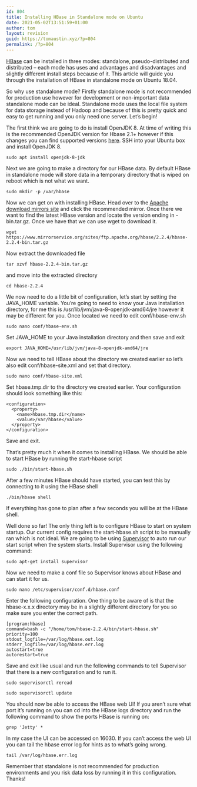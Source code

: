 ```yaml
---
id: 804
title: Installing HBase in Standalone mode on Ubuntu
date: 2021-05-02T13:51:59+01:00
author: tom
layout: revision
guid: https://tomaustin.xyz/?p=804
permalink: /?p=804
---
```

[HBase](https://hbase.apache.org/) can be installed in three modes: standalone, pseudo-distributed and distributed &#8211; each mode has uses and advantages and disadvantages and slightly different install steps because of it. This article will guide you through the installation of HBase in standalone mode on Ubuntu 18.04. 

So why use standalone mode? Firstly standalone mode is not recommended for production use however for development or non-important data standalone mode can be ideal. Standalone mode uses the local file system for data storage instead of Hadoop and because of this is pretty quick and easy to get running and you only need one server. Let&#8217;s begin!

The first think we are going to do is install OpenJDK 8. At time of writing this is the recommended OpenJDK version for Hbase 2.1+ however if this changes you can find supported versions [here](https://hbase.apache.org/book.html#java). SSH into your Ubuntu box and install OpenJDK 8.

<pre class="wp-block-code"><code>sudo apt install openjdk-8-jdk</code></pre>

Next we are going to make a directory for our HBase data. By default HBase in standalone mode will store data in a temporary directory that is wiped on reboot which is not what we want.

<pre class="wp-block-code"><code>sudo mkdir -p /var/hbase</code></pre>

Now we can get on with installing HBase. Head over to the [Apache download mirrors site](https://www.apache.org/dyn/closer.lua/hbase/) and click the recommended mirror. Once there we want to find the latest HBase version and locate the version ending in -bin.tar.gz. Once we have that we can use wget to download it.

<pre class="wp-block-code"><code>wget https://www.mirrorservice.org/sites/ftp.apache.org/hbase/2.2.4/hbase-2.2.4-bin.tar.gz</code></pre>

Now extract the downloaded file

<pre class="wp-block-code"><code>tar xzvf hbase-2.2.4-bin.tar.gz</code></pre>

and move into the extracted directory

<pre class="wp-block-code"><code>cd hbase-2.2.4</code></pre>

We now need to do a little bit of configuration, let&#8217;s start by setting the JAVA_HOME variable. You&#8217;re going to need to know your Java installation directory, for me this is /usr/lib/jvm/java-8-openjdk-amd64/jre however it may be different for you. Once located we need to edit conf/hbase-env.sh

<pre class="wp-block-code"><code>sudo nano conf/hbase-env.sh</code></pre>

Set JAVA_HOME to your Java installation directory and then save and exit

<pre class="wp-block-code"><code>export JAVA_HOME=/usr/lib/jvm/java-8-openjdk-amd64/jre</code></pre>

Now we need to tell HBase about the directory we created earlier so let&#8217;s also edit conf/hbase-site.xml and set that directory.

<pre class="wp-block-code"><code>sudo nano conf/hbase-site.xml</code></pre>

Set hbase.tmp.dir to the directory we created earlier. Your configuration should look something like this:

<pre class="wp-block-code"><code>&lt;configuration&gt;
  &lt;property&gt;
    &lt;name&gt;hbase.tmp.dir&lt;/name&gt;
    &lt;value&gt;/var/hbase&lt;/value&gt;
  &lt;/property&gt;
&lt;/configuration&gt;</code></pre>

Save and exit.

That&#8217;s pretty much it when it comes to installing HBase. We should be able to start HBase by running the start-hbase script

<pre class="wp-block-code"><code>sudo ./bin/start-hbase.sh</code></pre>

After a few minutes HBase should have started, you can test this by connecting to it using the HBase shell

<pre class="wp-block-code"><code>./bin/hbase shell</code></pre>

If everything has gone to plan after a few seconds you will be at the HBase shell.

Well done so far! The only thing left is to configure HBase to start on system startup. Our current config requires the start-hbase.sh script to be manually ran which is not ideal. We are going to be using [Supervisor](http://supervisord.org/) to auto run our start script when the system starts. Install Supervisor using the following command:

<pre class="wp-block-code"><code>sudo apt-get install supervisor</code></pre>

Now we need to make a conf file so Supervisor knows about HBase and can start it for us.

<pre class="wp-block-code"><code>sudo nano /etc/supervisor/conf.d/hbase.conf</code></pre>

Enter the following configuration. One thing to be aware of is that the hbase-x.x.x directory may be in a slightly different directory for you so make sure you enter the correct path.

<pre class="wp-block-code"><code>&#91;program:hbase]
command=bash -c "/home/tom/hbase-2.2.4/bin/start-hbase.sh"
priority=100
stdout_logfile=/var/log/hbase.out.log
stderr_logfile=/var/log/hbase.err.log
autostart=true
autorestart=true</code></pre>

Save and exit like usual and run the following commands to tell Supervisor that there is a new configuration and to run it.

<pre class="wp-block-code"><code>sudo supervisorctl reread</code></pre>

<pre class="wp-block-code"><code>sudo supervisorctl update</code></pre>

You should now be able to access the HBase web UI! If you aren&#8217;t sure what port it&#8217;s running on you can cd into the HBase logs directory and run the following command to show the ports HBase is running on:

<pre class="wp-block-code"><code>grep 'Jetty' *</code></pre>

In my case the UI can be accessed on 16030. If you can&#8217;t access the web UI you can tail the hbase error log for hints as to what&#8217;s going wrong.

<pre class="wp-block-code"><code>tail /var/log/hbase.err.log</code></pre>

Remember that standalone is not recommended for production environments and you risk data loss by running it in this configuration. Thanks!